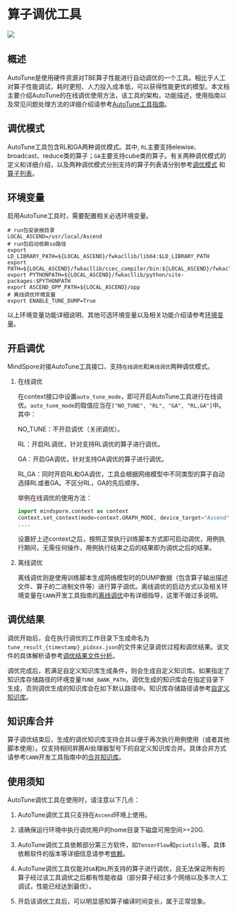 # 算子调优工具

<a href="https://gitee.com/mindspore/docs/blob/r1.7/tutorials/experts/source_zh_cn/debug/auto_tune.md" target="_blank"><img src="https://mindspore-website.obs.cn-north-4.myhuaweicloud.com/website-images/r1.7/resource/_static/logo_source.png"></a>&nbsp;&nbsp;

## 概述

AutoTune是使用硬件资源对TBE算子性能进行自动调优的一个工具。相比于人工对算子性能调试，耗时更短、人力投入成本低，可以获得性能更优的模型。本文档主要介绍AutoTune的在线调优使用方法，该工具的架构，功能描述，使用指南以及常见问题处理方法的详细介绍请参考[AutoTune工具指南](https://support.huawei.com/enterprise/zh/doc/EDOC1100206690/31d1d888)。

## 调优模式

AutoTune工具包含RL和GA两种调优模式。其中, `RL`主要支持elewise、broadcast、reduce类的算子；`GA`主要支持cube类的算子。有关两种调优模式的定义和详细介绍，以及两种调优模式分别支持的算子列表请分别参考[调优模式](https://support.huawei.com/enterprise/zh/doc/EDOC1100206690/41bb2c07) 和 [算子列表](https://support.huawei.com/enterprise/zh/doc/EDOC1100206690/74e08a9c)。

## 环境变量

启用AutoTune工具时，需要配置相关必选环境变量。

```shell
# run包安装根目录
LOCAL_ASCEND=/usr/local/Ascend
# run包启动依赖so路径
export LD_LIBRARY_PATH=${LOCAL_ASCEND}/fwkacllib/lib64:$LD_LIBRARY_PATH
export PATH=${LOCAL_ASCEND}/fwkacllib/ccec_compiler/bin:${LOCAL_ASCEND}/fwkacllib/bin:$PATH
export PYTHONPATH=${LOCAL_ASCEND}/fwkacllib/python/site-packages:$PYTHONPATH
export ASCEND_OPP_PATH=${LOCAL_ASCEND}/opp
# 离线调优环境变量
export ENABLE_TUNE_DUMP=True

```

以上环境变量功能详细说明、其他可选环境变量以及相关功能介绍请参考[环境变量](https://support.huawei.com/enterprise/zh/doc/EDOC1100206690/58a01d46)。

## 开启调优

MindSpore对接AutoTune工具接口，支持`在线调优`和`离线调优`两种调优模式。

1. 在线调优

    在context接口中设置`auto_tune_mode`，即可开启AutoTune工具进行在线调优。`auto_tune_mode`的取值应当在`["NO_TUNE", "RL", "GA", "RL,GA"]`中。其中：

    NO_TUNE：不开启调优（关闭调优）。

    RL：开启RL调优，针对支持RL调优的算子进行调优。

    GA：开启GA调优，针对支持GA调优的算子进行调优。

    RL,GA：同时开启RL和GA调优，工具会根据网络模型中不同类型的算子自动选择RL或者GA。不区分RL，GA的先后顺序。

    举例在线调优的使用方法：

    ```python
    import mindspore.context as context
    context.set_context(mode=context.GRAPH_MODE, device_target="Ascend", auto_tune_mode="GA,RL")
    ....
    ```

    设置好上述context之后，按照正常执行训练脚本方式即可启动调优，用例执行期间，无需任何操作，用例执行结束之后的结果即为调优之后的结果。

2. 离线调优

    离线调优则是使用训练脚本生成网络模型时的DUMP数据（包含算子输出描述文件、算子的二进制文件等）进行算子调优。离线调优的启动方式以及相关环境变量在`CANN`开发工具指南的[离线调优](https://support.huawei.com/enterprise/zh/doc/EDOC1100206690/2fa72dd0)中有详细指导，这里不做过多说明。

## 调优结果

调优开始后，会在执行调优的工作目录下生成命名为`tune_result_{timestamp}_pidxxx.json`的文件来记录调优过程和调优结果。该文件的具体解析请参考[调优结果文件分析](https://support.huawei.com/enterprise/zh/doc/EDOC1100206690/b6ae7c6a)。

调优完成后，若满足自定义知识库生成条件，则会生成自定义知识库。如果指定了知识库存储路径的环境变量`TUNE_BANK_PATH`，调优生成的知识库会在指定目录下生成，否则调优生成的知识库会在如下默认路径中。知识库存储路径请参考[自定义知识库](https://support.huawei.com/enterprise/zh/doc/EDOC1100206690/b6ae7c6a)。

## 知识库合并

算子调优结束后，生成的调优知识库支持合并以便于再次执行用例使用（或者其他脚本使用）。仅支持相同昇腾AI处理器型号下的自定义知识库合并。具体合并方式请参考`CANN`开发工具指南中的[合并知识库](https://support.huawei.com/enterprise/zh/doc/EDOC1100206690/c1a94cfc)。

## 使用须知

AutoTune调优工具在使用时，请注意以下几点：

1. AutoTune调优工具只支持在`Ascend`环境上使用。

2. 请确保运行环境中执行调优用户的home目录下磁盘可用空间>=20G.

3. AutoTune调优工具依赖部分第三方软件，如`TensorFlow`和`pciutils`等。具体依赖软件的版本等详细信息请参考[依赖](https://support.huawei.com/enterprise/zh/doc/EDOC1100206690/480d602c)。

4. AutoTune调优工具仅能对`GA`和`RL`所支持的算子进行调优，且无法保证所有的算子经过该工具调优之后都有性能收益（部分算子经过多个网络以及多次人工调试，性能已经达到最优）。

5. 开启该调优工具后，可以明显感知算子编译时间变长，属于正常现象。
